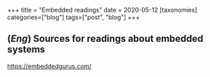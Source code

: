 +++
title = "Embedded readings"
date = 2020-05-12
[taxonomies]
categories=["blog"]
tags=["post", "blog"]
+++

## (*Eng*) Sources for readings about embedded systems

https://embeddedgurus.com/